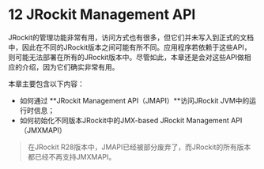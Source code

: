 <a name="12"></a>
# 12 JRockit Management API

JRockit的管理功能非常有用，访问方式也有很多，但它们并未写入到正式的文档中，因此在不同的JRockit版本之间可能有所不同。应用程序若依赖于这些API，则可能无法部署在所有的JRockit版本中。尽管如此，本章还是会对这些API做相应的介绍，因为它们确实非常有用。

本章主要包含以下内容：

* 如何通过 **JRockit Management API（JMAPI）**访问JRockit JVM中的运行时信息；
* 如何初始化不同版本JRockit中的JMX-based JRockit Management API（JMXMAPI）

>在JRockit R28版本中，JMAPI已经被部分废弃了，而JRockit的所有版本都已经不再支持JMXMAPI。
